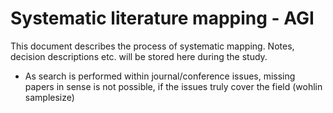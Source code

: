 # Systematic literature mapping - AGI

This document describes the process of systematic mapping. Notes, decision
descriptions etc. will be stored here during the study.

- As search is performed within journal/conference issues, missing papers in
  sense is not possible, if the issues truly cover the field (wohlin samplesize)
